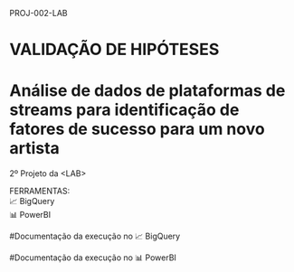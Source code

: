 PROJ-002-LAB
# VALIDAÇÃO DE HIPÓTESES
# Análise de dados de plataformas de streams para identificação de fatores de sucesso para um novo artista

2º Projeto da &lt;LAB>  
  
FERRAMENTAS:  
📈 BigQuery  
📊 PowerBI  
  
#Documentação da execução no 📈 BigQuery  
  
  
#Documentação da execução no 📊 PowerBI  




